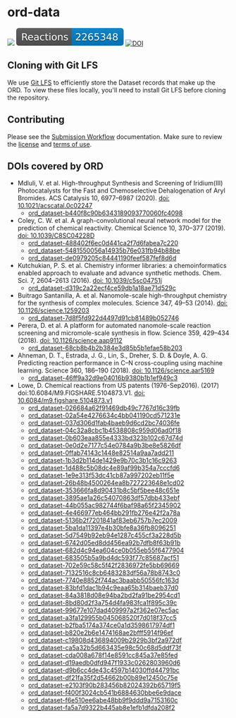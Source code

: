 # ord-data

![](https://github.com/Open-Reaction-Database/ord-data/workflows/Validation/badge.svg)
![](https://raw.githubusercontent.com/Open-Reaction-Database/ord-data/main/badges/reactions.svg)
[![DOI](https://zenodo.org/badge/283813042.svg)](https://zenodo.org/badge/latestdoi/283813042)

## Cloning with Git LFS

We use [Git LFS](https://git-lfs.github.com) to efficiently store
the Dataset records that make up the ORD. To view these files locally, you'll
need to install Git LFS before cloning the repository.

## Contributing

Please see the [Submission Workflow](https://docs.open-reaction-database.org/en/latest/submissions.html) documentation. Make sure to review the [license](https://github.com/open-reaction-database/ord-data/blob/main/LICENSE) and [terms of use](https://github.com/open-reaction-database/ord-data/blob/main/CONTRIBUTING.md#terms-of-use).

## DOIs covered by ORD

* Mdluli, V. et al. High-throughput Synthesis and Screening of Iridium(III) Photocatalysts for the Fast and Chemoselective Dehalogenation of Aryl Bromides. ACS Catalysis 10, 6977–6987 (2020). [doi: 10.1021/acscatal.0c02247](https://doi.org/10.1021/acscatal.0c02247)
  * [ord_dataset-b440f8c90b6343189093770060fc4098](https://github.com/Open-Reaction-Database/ord-data/blob/main/data/b4/ord_dataset-b440f8c90b6343189093770060fc4098.pb)
* Coley, C. W. et al. A graph-convolutional neural network model for the prediction of chemical reactivity. Chemical Science 10, 370–377 (2019). [doi: 10.1039/C8SC04228D](https://doi.org/10.1039/C8SC04228D)
  * [ord_dataset-488402f6ec0d441ca2f7d6fabea7c220](https://github.com/Open-Reaction-Database/ord-data/blob/main/data/48/ord_dataset-488402f6ec0d441ca2f7d6fabea7c220.pb.gz)
  * [ord_dataset-5481550056a14935b76e031fb94b88be](https://github.com/Open-Reaction-Database/ord-data/blob/main/data/54/ord_dataset-5481550056a14935b76e031fb94b88be.pb.gz)
  * [ord_dataset-de0979205c84441190feef587fef8d6d](https://github.com/Open-Reaction-Database/ord-data/blob/main/data/de/ord_dataset-de0979205c84441190feef587fef8d6d.pb.gz)
* Kutchukian, P. S. et al. Chemistry informer libraries: a chemoinformatics enabled approach to evaluate and advance synthetic methods. Chem. Sci. 7, 2604–2613 (2016). [doi: 10.1039/c5sc04751j](https://doi.org/10.1039/c5sc04751j)
  * [ord_dataset-d319c2a22ecf4ce59db1a18ae71d529c](https://github.com/Open-Reaction-Database/ord-data/blob/main/data/d3/ord_dataset-d319c2a22ecf4ce59db1a18ae71d529c.pb)
* Buitrago Santanilla, A. et al. Nanomole-scale high-throughput chemistry for the synthesis of complex molecules. Science 347, 49–53 (2014). [doi: 10.1126/science.1259203](https://doi.org/10.1126/science.1259203)
  * [ord_dataset-7d8f5fd922d4497d91cb81489b052746](https://github.com/Open-Reaction-Database/ord-data/blob/main/data/7d/ord_dataset-7d8f5fd922d4497d91cb81489b052746.pb)
* Perera, D. et al. A platform for automated nanomole-scale reaction screening and micromole-scale synthesis in flow. Science 359, 429–434 (2018). [doi: 10.1126/science.aap9112](https://doi.org/10.1126/science.aap9112)
  * [ord_dataset-68cb8b4b2b384e3d85b5b1efae58b203](https://github.com/Open-Reaction-Database/ord-data/blob/main/data/68/ord_dataset-68cb8b4b2b384e3d85b5b1efae58b203.pb.gz)
* Ahneman, D. T., Estrada, J. G., Lin, S., Dreher, S. D. & Doyle, A. G. Predicting reaction performance in C–N cross-coupling using machine learning. Science 360, 186–190 (2018). [doi: 10.1126/science.aar5169](https://doi.org/10.1126/science.aar5169)
  * [ord_dataset-46ff9a32d9e04016b9380b1b1ef949c3](https://github.com/Open-Reaction-Database/ord-data/blob/main/data/46/ord_dataset-46ff9a32d9e04016b9380b1b1ef949c3.pb)
* Lowe, D. Chemical reactions from US patents (1976-Sep2016). (2017) doi:10.6084/M9.FIGSHARE.5104873.V1. [doi: 10.6084/m9.figshare.5104873.v1](https://doi.org/10.6084/m9.figshare.5104873.v1)
  * [ord_dataset-026684a62f91469db49c7767d16c39fb](https://github.com/Open-Reaction-Database/ord-data/blob/main/data/02/ord_dataset-026684a62f91469db49c7767d16c39fb.pb.gz)
  * [ord_dataset-02a54e4276634c4bb041190cd571231e](https://github.com/Open-Reaction-Database/ord-data/blob/main/data/02/ord_dataset-02a54e4276634c4bb041190cd571231e.pb.gz)
  * [ord_dataset-037d306d1fab4baeb9d6cd2bc74036fe](https://github.com/Open-Reaction-Database/ord-data/blob/main/data/03/ord_dataset-037d306d1fab4baeb9d6cd2bc74036fe.pb.gz)
  * [ord_dataset-04c32a8cbc1b4538808c959d06ad0f18](https://github.com/Open-Reaction-Database/ord-data/blob/main/data/04/ord_dataset-04c32a8cbc1b4538808c959d06ad0f18.pb.gz)
  * [ord_dataset-0b603eaa855e4333bd323b102c67d74d](https://github.com/Open-Reaction-Database/ord-data/blob/main/data/0b/ord_dataset-0b603eaa855e4333bd323b102c67d74d.pb.gz)
  * [ord_dataset-0e0d2e7177c54e0784a9b3be8e5826df](https://github.com/Open-Reaction-Database/ord-data/blob/main/data/0e/ord_dataset-0e0d2e7177c54e0784a9b3be8e5826df.pb.gz)
  * [ord_dataset-0ffab74143c1448e82514a9aa7add211](https://github.com/Open-Reaction-Database/ord-data/blob/main/data/0f/ord_dataset-0ffab74143c1448e82514a9aa7add211.pb.gz)
  * [ord_dataset-1b3d2b114de1429e9b70c3b1c16c9263](https://github.com/Open-Reaction-Database/ord-data/blob/main/data/1b/ord_dataset-1b3d2b114de1429e9b70c3b1c16c9263.pb.gz)
  * [ord_dataset-1d488c5b08dc4e89af99b354a7cccfd6](https://github.com/Open-Reaction-Database/ord-data/blob/main/data/1d/ord_dataset-1d488c5b08dc4e89af99b354a7cccfd6.pb.gz)
  * [ord_dataset-1e9e313f53dc41cb87a997202eb11f5e](https://github.com/Open-Reaction-Database/ord-data/blob/main/data/1e/ord_dataset-1e9e313f53dc41cb87a997202eb11f5e.pb.gz)
  * [ord_dataset-26b48b4500264ea8b727223648e1cd02](https://github.com/Open-Reaction-Database/ord-data/blob/main/data/26/ord_dataset-26b48b4500264ea8b727223648e1cd02.pb.gz)
  * [ord_dataset-353666fa8d90431b8c5bf5bee48c651e](https://github.com/Open-Reaction-Database/ord-data/blob/main/data/35/ord_dataset-353666fa8d90431b8c5bf5bee48c651e.pb.gz)
  * [ord_dataset-3895ae1a26c54070863df57dbb433ebf](https://github.com/Open-Reaction-Database/ord-data/blob/main/data/38/ord_dataset-3895ae1a26c54070863df57dbb433ebf.pb.gz)
  * [ord_dataset-44b055ac982744f6baf98a65f2345902](https://github.com/Open-Reaction-Database/ord-data/blob/main/data/44/ord_dataset-44b055ac982744f6baf98a65f2345902.pb.gz)
  * [ord_dataset-4e466977eb464bb291fb276e42f2a78a](https://github.com/Open-Reaction-Database/ord-data/blob/main/data/4e/ord_dataset-4e466977eb464bb291fb276e42f2a78a.pb.gz)
  * [ord_dataset-5136b2f7201841af83eb6757b7ec2009](https://github.com/Open-Reaction-Database/ord-data/blob/main/data/51/ord_dataset-5136b2f7201841af83eb6757b7ec2009.pb.gz)
  * [ord_dataset-5ba1da11397e4b30bfe8a36fb8096251](https://github.com/Open-Reaction-Database/ord-data/blob/main/data/5b/ord_dataset-5ba1da11397e4b30bfe8a36fb8096251.pb.gz)
  * [ord_dataset-5d7549b92eb94e1287c455cf3a228d5b](https://github.com/Open-Reaction-Database/ord-data/blob/main/data/5d/ord_dataset-5d7549b92eb94e1287c455cf3a228d5b.pb.gz)
  * [ord_dataset-6742d05ed8dd456ea92b7dfb8f63b91b](https://github.com/Open-Reaction-Database/ord-data/blob/main/data/67/ord_dataset-6742d05ed8dd456ea92b7dfb8f63b91b.pb.gz)
  * [ord_dataset-682d4c94ea604ce0b055eb55f6477904](https://github.com/Open-Reaction-Database/ord-data/blob/main/data/68/ord_dataset-682d4c94ea604ce0b055eb55f6477904.pb.gz)
  * [ord_dataset-683505b5a9bd4dc593f77c85687acf51](https://github.com/Open-Reaction-Database/ord-data/blob/main/data/68/ord_dataset-683505b5a9bd4dc593f77c85687acf51.pb.gz)
  * [ord_dataset-702e59c58c5f42f2836972fe5bb69669](https://github.com/Open-Reaction-Database/ord-data/blob/main/data/70/ord_dataset-702e59c58c5f42f2836972fe5bb69669.pb.gz)
  * [ord_dataset-7132516c8cb6483283df56a78b8743c0](https://github.com/Open-Reaction-Database/ord-data/blob/main/data/71/ord_dataset-7132516c8cb6483283df56a78b8743c0.pb.gz)
  * [ord_dataset-7740e8852f744ac3baabb50556fc163d](https://github.com/Open-Reaction-Database/ord-data/blob/main/data/77/ord_dataset-7740e8852f744ac3baabb50556fc163d.pb.gz)
  * [ord_dataset-83bfd1dac1b94c9eaa65b314baeb37d0](https://github.com/Open-Reaction-Database/ord-data/blob/main/data/83/ord_dataset-83bfd1dac1b94c9eaa65b314baeb37d0.pb.gz)
  * [ord_dataset-84a3818d08e94ba2bd2fa91be2954cd1](https://github.com/Open-Reaction-Database/ord-data/blob/main/data/84/ord_dataset-84a3818d08e94ba2bd2fa91be2954cd1.pb.gz)
  * [ord_dataset-8bd80d2f3a754d4fa983fca1f895c39c](https://github.com/Open-Reaction-Database/ord-data/blob/main/data/8b/ord_dataset-8bd80d2f3a754d4fa983fca1f895c39c.pb.gz)
  * [ord_dataset-99677e107dad409997a2f362e07ec5ac](https://github.com/Open-Reaction-Database/ord-data/blob/main/data/99/ord_dataset-99677e107dad409997a2f362e07ec5ac.pb.gz)
  * [ord_dataset-a3fa129955b045068520f7d018f37cc5](https://github.com/Open-Reaction-Database/ord-data/blob/main/data/a3/ord_dataset-a3fa129955b045068520f7d018f37cc5.pb.gz)
  * [ord_dataset-b2fba5174a374ce0a1d3598617974df1](https://github.com/Open-Reaction-Database/ord-data/blob/main/data/b2/ord_dataset-b2fba5174a374ce0a1d3598617974df1.pb.gz)
  * [ord_dataset-b820e2b6e1474168ae2bfff5914f96ef](https://github.com/Open-Reaction-Database/ord-data/blob/main/data/b8/ord_dataset-b820e2b6e1474168ae2bfff5914f96ef.pb.gz)
  * [ord_dataset-c19808d436894009b2929b3bf2a972df](https://github.com/Open-Reaction-Database/ord-data/blob/main/data/c1/ord_dataset-c19808d436894009b2929b3bf2a972df.pb.gz)
  * [ord_dataset-ca5a32b5d663435e98c50c68d5ddf73f](https://github.com/Open-Reaction-Database/ord-data/blob/main/data/ca/ord_dataset-ca5a32b5d663435e98c50c68d5ddf73f.pb.gz)
  * [ord_dataset-cda008a678f14e8591cc845a37e85fed](https://github.com/Open-Reaction-Database/ord-data/blob/main/data/cd/ord_dataset-cda008a678f14e8591cc845a37e85fed.pb.gz)
  * [ord_dataset-d19aedb0dfd947f1933c0262803960d6](https://github.com/Open-Reaction-Database/ord-data/blob/main/data/d1/ord_dataset-d19aedb0dfd947f1933c0262803960d6.pb.gz)
  * [ord_dataset-d9b6cc4de43c4597b14030ffd44791bc](https://github.com/Open-Reaction-Database/ord-data/blob/main/data/d9/ord_dataset-d9b6cc4de43c4597b14030ffd44791bc.pb.gz)
  * [ord_dataset-df21fa35f2d54662b00b89e12450c75e](https://github.com/Open-Reaction-Database/ord-data/blob/main/data/df/ord_dataset-df21fa35f2d54662b00b89e12450c75e.pb.gz)
  * [ord_dataset-e2103f90b283456b82024392b65719f5](https://github.com/Open-Reaction-Database/ord-data/blob/main/data/e2/ord_dataset-e2103f90b283456b82024392b65719f5.pb.gz)
  * [ord_dataset-f400f3024cb541b6884630bbe6e9dace](https://github.com/Open-Reaction-Database/ord-data/blob/main/data/f4/ord_dataset-f400f3024cb541b6884630bbe6e9dace.pb.gz)
  * [ord_dataset-f6e510ee6abe48bb9f9ddd9a7153160c](https://github.com/Open-Reaction-Database/ord-data/blob/main/data/f6/ord_dataset-f6e510ee6abe48bb9f9ddd9a7153160c.pb.gz)
  * [ord_dataset-fa5a7d9322b445ab8e1efb1dfda208f2](https://github.com/Open-Reaction-Database/ord-data/blob/main/data/fa/ord_dataset-fa5a7d9322b445ab8e1efb1dfda208f2.pb.gz)
